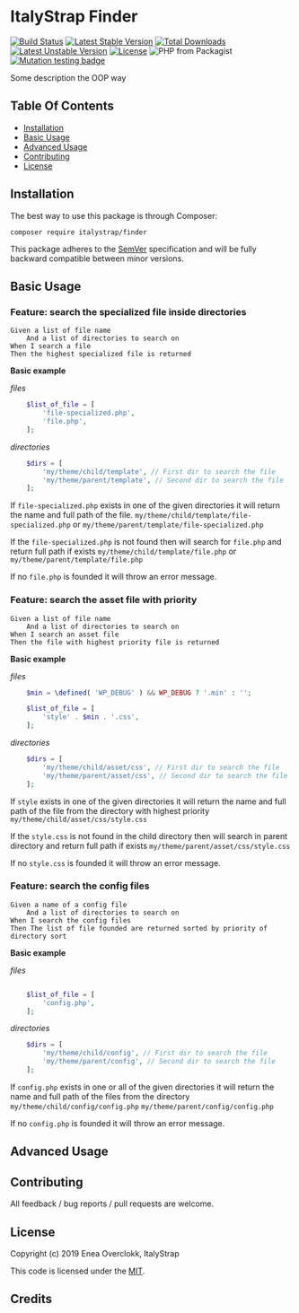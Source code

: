 # ItalyStrap Finder

[![Build Status](https://travis-ci.org/ItalyStrap/finder.svg?branch=master)](https://travis-ci.org/ItalyStrap/finder)
[![Latest Stable Version](https://img.shields.io/packagist/v/italystrap/finder.svg)](https://packagist.org/packages/italystrap/finder)
[![Total Downloads](https://img.shields.io/packagist/dt/italystrap/finder.svg)](https://packagist.org/packages/italystrap/finder)
[![Latest Unstable Version](https://img.shields.io/packagist/vpre/italystrap/finder.svg)](https://packagist.org/packages/italystrap/finder)
[![License](https://img.shields.io/packagist/l/italystrap/finder.svg)](https://packagist.org/packages/italystrap/finder)
![PHP from Packagist](https://img.shields.io/packagist/php-v/italystrap/finder)
[![Mutation testing badge](https://img.shields.io/endpoint?style=flat&url=https%3A%2F%2Fbadge-api.stryker-mutator.io%2Fgithub.com%2FItalyStrap%2Ffinder%2Fmaster)](https://dashboard.stryker-mutator.io/reports/github.com/ItalyStrap/finder/master)

Some description the OOP way

## Table Of Contents

* [Installation](#installation)
* [Basic Usage](#basic-usage)
* [Advanced Usage](#advanced-usage)
* [Contributing](#contributing)
* [License](#license)

## Installation

The best way to use this package is through Composer:

```CMD
composer require italystrap/finder
```
This package adheres to the [SemVer](http://semver.org/) specification and will be fully backward compatible between minor versions.

## Basic Usage

### Feature: search the specialized file inside directories

    Given a list of file name
        And a list of directories to search on
    When I search a file
    Then the highest specialized file is returned

**Basic example**

_files_

```php
    $list_of_file = [
        'file-specialized.php',
        'file.php',
    ];
```
_directories_
```php
    $dirs = [
        'my/theme/child/template', // First dir to search the file
        'my/theme/parent/template', // Second dir to search the file
    ];
```

If `file-specialized.php` exists in one of the given directories it will return the name and full path of the file.
`my/theme/child/template/file-specialized.php`
or
`my/theme/parent/template/file-specialized.php`

If the `file-specialized.php` is not found then will search for `file.php` and return full path if exists
`my/theme/child/template/file.php`
or
`my/theme/parent/template/file.php`

If no `file.php` is founded it will throw an error message.

### Feature: search the asset file with priority

    Given a list of file name
        And a list of directories to search on
    When I search an asset file
    Then the file with highest priority file is returned

**Basic example**

_files_

```php
    $min = \defined( 'WP_DEBUG' ) && WP_DEBUG ? '.min' : '';

    $list_of_file = [
        'style' . $min . '.css',
    ];
```
_directories_
```php
    $dirs = [
        'my/theme/child/asset/css', // First dir to search the file
        'my/theme/parent/asset/css', // Second dir to search the file
    ];
```

If `style` exists in one of the given directories it will return the name and full path of the file from the directory with highest priority
`my/theme/child/asset/css/style.css`

If the `style.css` is not found in the child directory then will search in parent directory and return full path if exists
`my/theme/parent/asset/css/style.css`

If no `style.css` is founded it will throw an error message.

### Feature: search the config files

    Given a name of a config file
        And a list of directories to search on
    When I search the config files
    Then The list of file founded are returned sorted by priority of directory sort

**Basic example**

_files_

```php

    $list_of_file = [
        'config.php',
    ];
```
_directories_
```php
    $dirs = [
        'my/theme/child/config', // First dir to search the file
        'my/theme/parent/config', // Second dir to search the file
    ];
```

If `config.php` exists in one or all of the given directories it will return the name and full path of the files from the directory
`my/theme/child/config/config.php`
`my/theme/parent/config/config.php`

If no `config.php` is founded it will throw an error message.


## Advanced Usage

## Contributing

All feedback / bug reports / pull requests are welcome.

## License

Copyright (c) 2019 Enea Overclokk, ItalyStrap

This code is licensed under the [MIT](LICENSE).

## Credits
